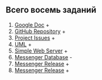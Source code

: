 ## Всего восемь заданий
1. [Google Doc](https://docs.google.com/document/d/1tSVZfvdtxFX_5F9bkh9bFagQH-vys9LgNzMrfBTZVmM/edit?usp=sharing) +
2. [GitHub Repository](https://github.com/GrandLaite/GOL-Messenger) +
3. [Project Issues](https://github.com/GrandLaite/GOL-Messenger/issues?page=3&q=is%3Aissue+is%3Aopen) +
4. [UML](https://github.com/GrandLaite/GOL-Messenger/tree/main/UML) +
5. [Simple Web Server](https://github.com/GrandLaite/GOL-Messenger/blob/main/Hello%20World%20Server/main.go) +
6. [Messenger Database](https://github.com/GrandLaite/GOL-Messenger/blob/main/Database/db.sql) -
7. [Messenger Release](https://github.com/GrandLaite/GOL-Messenger/tree/main/Messanger%20Application) +
8. [Messenger Release](https://github.com/GrandLaite/GOL-Messenger/tree/main/Messanger%20Application) +
